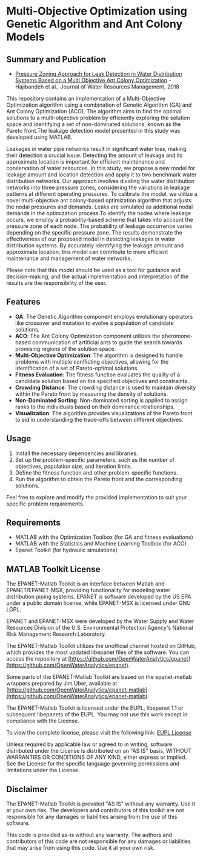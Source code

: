 # Multi-Objective Optimization using Genetic Algorithm and Ant Colony Models

## Summary and Publication

- [Pressure Zoning Approach for Leak Detection in Water Distribution Systems Based on a Multi Objective Ant Colony Optimization](https://link.springer.com/article/10.1007/s11269-018-1929-1) - Hajibandeh et al., Journal of Water Resources Management, 2018

This repository contains an implementation of a Multi-Objective Optimization algorithm using a combination of Genetic Algorithm (GA) and Ant Colony Optimization (ACO). The algorithm aims to find the optimal solutions to a multi-objective problem by efficiently exploring the solution space and identifying a set of non-dominated solutions, known as the Pareto front.The leakage detection model presented in this study was developed using MATLAB.

Leakages in water pipe networks result in significant water loss, making their detection a crucial issue. Detecting the amount of leakage and its approximate location is important for efficient maintenance and conservation of water resources. In this study, we propose a new model for leakage amount and location detection and apply it to two benchmark water distribution networks. Our approach involves dividing the water distribution networks into three pressure zones, considering the variations in leakage patterns at different operating pressures. To calibrate the model, we utilize a novel multi-objective ant colony-based optimization algorithm that adjusts the nodal pressures and demands. Leaks are simulated as additional nodal demands in the optimization process.To identify the nodes where leakage occurs, we employ a probability-based scheme that takes into account the pressure zone of each node. The probability of leakage occurrence varies depending on the specific pressure zone. The results demonstrate the effectiveness of our proposed model in detecting leakages in water distribution systems. By accurately identifying the leakage amount and approximate location, this model can contribute to more efficient maintenance and management of water networks.

Please note that this model should be used as a tool for guidance and decision-making, and the actual implementation and interpretation of the results are the responsibility of the user.

## Features

- **GA**: The Genetic Algorithm component employs evolutionary operators like crossover and mutation to evolve a population of candidate solutions.
- **ACO**: The Ant Colony Optimization component utilizes the pheromone-based communication of artificial ants to guide the search towards promising regions of the solution space.
- **Multi-Objective Optimization**: The algorithm is designed to handle problems with multiple conflicting objectives, allowing for the identification of a set of Pareto-optimal solutions.
- **Fitness Evaluation**: The fitness function evaluates the quality of a candidate solution based on the specified objectives and constraints.
- **Crowding Distance**: The crowding distance is used to maintain diversity within the Pareto front by measuring the density of solutions.
- **Non-Dominated Sorting**: Non-dominated sorting is applied to assign ranks to the individuals based on their dominance relationships.
- **Visualization**: The algorithm provides visualizations of the Pareto front to aid in understanding the trade-offs between different objectives.

## Usage

1. Install the necessary dependencies and libraries.
2. Set up the problem-specific parameters, such as the number of objectives, population size, and iteration limits.
3. Define the fitness function and other problem-specific functions.
4. Run the algorithm to obtain the Pareto front and the corresponding solutions.

Feel free to explore and modify the provided implementation to suit your specific problem requirements.

## Requirements

- MATLAB with the Optimization Toolbox (for GA and fitness evaluations)
- MATLAB with the Statistics and Machine Learning Toolbox (for ACO)
- Epanet Toolkit (for hydraulic simulations)

## MATLAB Toolkit License

The EPANET-Matlab Toolkit is an interface between Matlab and EPANET/EPANET-MSX, providing functionality for modeling water distribution piping systems. EPANET is software developed by the US EPA under a public domain license, while EPANET-MSX is licensed under GNU LGPL.

EPANET and EPANET-MSX were developed by the Water Supply and Water Resources Division of the U.S. Environmental Protection Agency's National Risk Management Research Laboratory.

The EPANET-Matlab Toolkit utilizes the unofficial channel hosted on GitHub, which provides the most updated libepanet files of the software. You can access the repository at [https://github.com/OpenWaterAnalytics/epanet](https://github.com/OpenWaterAnalytics/epanet).

Some parts of the EPANET-Matlab Toolkit are based on the epanet-matlab wrappers prepared by Jim Uber, available at [https://github.com/OpenWaterAnalytics/epanet-matlab](https://github.com/OpenWaterAnalytics/epanet-matlab).

The EPANET-Matlab Toolkit is licensed under the EUPL, libepanet 1.1 or subsequent libepanets of the EUPL. You may not use this work except in compliance with the License.

To view the complete license, please visit the following link: [EUPL License](http://ec.europa.eu/idabc/eupl)

Unless required by applicable law or agreed to in writing, software distributed under the License is distributed on an "AS IS" basis, WITHOUT WARRANTIES OR CONDITIONS OF ANY KIND, either express or implied. See the License for the specific language governing permissions and limitations under the License.

## Disclaimer

The EPANET-Matlab Toolkit is provided "AS IS" without any warranty. Use it at your own risk. The developers and contributors of this toolkit are not responsible for any damages or liabilities arising from the use of this software.

This code is provided as-is without any warranty. The authors and contributors of this code are not responsible for any damages or liabilities that may arise from using this code. Use it at your own risk.



